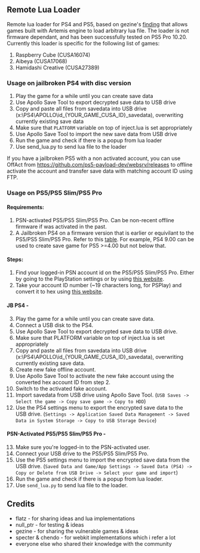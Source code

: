 
## Remote Lua Loader

Remote lua loader for PS4 and PS5, based on gezine's [finding](https://github.com/Gezine/ArtemisLuaLoader/) that allows games built with Artemis engine to load arbitrary lua file. The loader is not firmware dependant, and has been successfully tested on PS5 Pro 10.20.  
Currently this loader is specific for the following list of games:
1. Raspberry Cube (CUSA16074)
2. Aibeya (CUSA17068)
3. Hamidashi Creative (CUSA27389)

### Usage on jailbroken PS4 with disc version

1. Play the game for a while until you can create save data
2. Use Apollo Save Tool to export decrypted save data to USB drive
3. Copy and paste all files from savedata into USB drive (x:\PS4\APOLLO\id_{YOUR_GAME_CUSA_ID}_savedata), overwriting currently existing save data
4. Make sure that `PLATFORM` variable on top of inject.lua is set appropriately
5. Use Apollo Save Tool to import the new save data from USB drive
6. Run the game and check if there is a popup from lua loader
7. Use send_lua.py to send lua file to the loader

If you have a jailbroken PS5 with a non activated account, you can use OffAct from https://github.com/ps5-payload-dev/websrv/releases to offline activate the account and transfer save data with matching account ID using FTP.

### Usage on PS5/PS5 Slim/PS5 Pro

#### Requirements:
1. PSN-activated PS5/PS5 Slim/PS5 Pro. Can be non-recent offline firmware if was activated in the past.
2. A Jailbroken PS4 on a firmware version that is earlier or equivilant to the PS5/PS5 Slim/PS5 Pro. Refer to this [table](https://www.psdevwiki.com/ps5/Build_Strings). For example, PS4 9.00 can be used to create save game for PS5 >=4.00 but not below that.

#### Steps:
1. Find your logged-in PSN account id on the PS5/PS5 Slim/PS5 Pro. Either by going to the PlayStation settings or by using [this website](https://psn.flipscreen.games/).
2. Take your account ID number (~19 characters long, for PSPlay) and convert it to hex using [this website](https://www.rapidtables.com/convert/number/decimal-to-hex.html).

#### JB PS4 -
3. Play the game for a while until you can create save data.
4. Connect a USB disk to the PS4.
5. Use Apollo Save Tool to export decrypted save data to USB drive.
6. Make sure that PLATFORM variable on top of inject.lua is set appropriately
7. Copy and paste all files from savedata into USB drive (x:\PS4\APOLLO\id_{YOUR_GAME_CUSA_ID}_savedata), overwriting currently existing save data.
8. Create new fake offline account.
9. Use Apollo Save Tool to activate the new fake account using the converted hex account ID from step 2.
10. Switch to the activated fake account.
11. Import savedata from USB drive using Apollo Save Tool. (`USB Saves -> Select the game -> Copy save game -> Copy to HDD`)
12. Use the PS4 settings menu to export the encrypted save data to the USB drive. (`Settings -> Application Saved Data Management -> Saved Data in System Storage -> Copy to USB Storage Device`)

#### PSN-Activated PS5/PS5 Slim/PS5 Pro -
13. Make sure you're logged-in to the PSN-activated user.
14. Connect your USB drive to the PS5/PS5 Slim/PS5 Pro.
15. Use the PS5 settings menu to import the encrypted save data from the USB drive. (`Saved Data and Game/App Settings -> Saved Data (PS4) -> Copy or Delete from USB Drive -> Select your game and import`)
16. Run the game and check if there is a popup from lua loader.
17. Use `send_lua.py` to send lua file to the loader.

## Credits

* flatz - for sharing ideas and lua implementations
* null_ptr - for testing & ideas
* gezine - for sharing the vulnerable games & ideas
* specter & chendo - for webkit implementations which i refer a lot
* everyone else who shared their knowledge with the community

